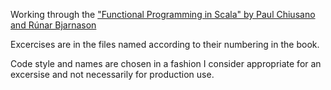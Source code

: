 Working through the ["Functional Programming in Scala" by Paul Chiusano and Rúnar Bjarnason](https://www.manning.com/books/functional-programming-in-scala)

Excercises are in the files named according to their numbering in the book. 

Code style and names are chosen in a fashion I consider appropriate for an excersise and not 
necessarily for production use.
